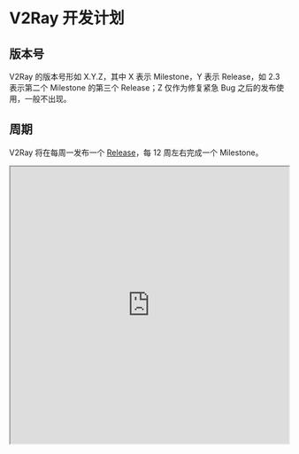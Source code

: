 # V2Ray 开发计划

## 版本号
V2Ray 的版本号形如 X.Y.Z，其中 X 表示 Milestone，Y 表示 Release，如 2.3 表示第二个 Milestone 的第三个 Release；Z 仅作为修复紧急 Bug 之后的发布使用，一般不出现。

## 周期
V2Ray 将在每周一发布一个 [Release](https://github.com/v2ray/v2ray-core/releases)，每 12 周左右完成一个 Milestone。

<iframe width="100%" height="500px" src="https://docs.google.com/spreadsheets/d/1CmnPzUU8Z0cPOXUQcZRDuaZGii3bOTNv63W4gcwoBF8/pubhtml?widget=true&amp;headers=false&amp;z=20151127"></iframe>
